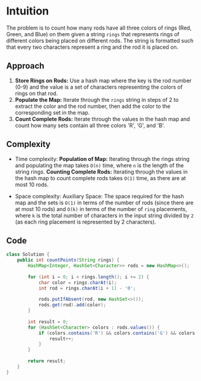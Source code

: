 # Intuition

The problem is to count how many rods have all three colors of rings (Red, Green, and Blue) on them given a string `rings` that represents rings of different colors being placed on different rods. The string is formatted such that every two characters represent a ring and the rod it is placed on.

## Approach

1. **Store Rings on Rods:** Use a hash map where the key is the rod number (0-9) and the value is a set of characters representing the colors of rings on that rod.
2. **Populate the Map:** Iterate through the `rings` string in steps of 2 to extract the color and the rod number, then add the color to the corresponding set in the map.
3. **Count Complete Rods:** Iterate through the values in the hash map and count how many sets contain all three colors 'R', 'G', and 'B'.

## Complexity

- Time complexity:
**Population of Map:** Iterating through the rings string and populating the map takes `O(n)` time, where `n` is the length of the string rings.
**Counting Complete Rods:** Iterating through the values in the hash map to count complete rods takes `O(1)` time, as there are at most 10 rods.

- Space complexity:
Auxiliary Space: The space required for the hash map and the sets is `O(1)` in terms of the number of rods (since there are at most 10 rods) and `O(k)` in terms of the number of `ring` placements, where `k` is the total number of characters in the input string divided by `2` (as each ring placement is represented by 2 characters).

## Code

```Java
class Solution {
    public int countPoints(String rings) {
        HashMap<Integer, HashSet<Character>> rods = new HashMap<>();
        
        for (int i = 0; i < rings.length(); i += 2) {
            char color = rings.charAt(i);
            int rod = rings.charAt(i + 1) - '0';
            
            rods.putIfAbsent(rod, new HashSet<>());
            rods.get(rod).add(color);
        }
        
        int result = 0;
        for (HashSet<Character> colors : rods.values()) {
            if (colors.contains('R') && colors.contains('G') && colors.contains('B')) {
                result++;
            }
        }
        
        return result;
    }
}
```
